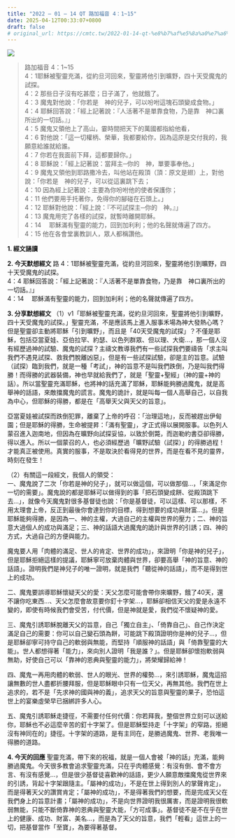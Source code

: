 ```yaml
---
title: "2022 – 01 – 14 QT 路加福音 4：1~15"
date: 2025-04-12T00:33:07+0800
draft: false
# original_url: https://cmtc.tw/2022-01-14-qt-%e8%b7%af%e5%8a%a0%e7%a6%8f%e9%9f%b3-4%ef%bc%9a115
---
```


![](/images/qt.jpg)
> 路加福音 4：1\~15  
> 4：1耶穌被聖靈充滿，從約旦河回來，聖靈將他引到曠野，四十天受魔鬼的試探。  
> 4：2 那些日子沒有吃甚麼；日子滿了，他就餓了。  
> 4：3 魔鬼對他說：「你若是　神的兒子，可以吩咐這塊石頭變成食物。」  
> 4：4 耶穌回答說：「經上記著說：『人活著不是單靠食物，乃是靠　神口裏所出的一切話。』」  
> 4：5 魔鬼又領他上了高山，霎時間把天下的萬國都指給他看，  
> 4：6 對他說：「這一切權柄、榮華，我都要給你，因為這原是交付我的，我願意給誰就給誰。  
> 4：7 你若在我面前下拜，這都要歸你。」  
> 4：8 耶穌說：「經上記著說：當拜主─你的　神，單要事奉他。」  
> 4：9 魔鬼又領他到耶路撒冷去，叫他站在殿頂（頂：原文是翅）上，對他說：「你若是　神的兒子，可以從這裏跳下去；  
> 4：10 因為經上記著說：主要為你吩咐他的使者保護你；  
> 4：11 他們要用手托著你，免得你的腳碰在石頭上。」  
> 4：12 耶穌對他說：「經上說：『不可試探主─你的　神。』」  
> 4：13 魔鬼用完了各樣的試探，就暫時離開耶穌。  
> 4：14 　耶穌滿有聖靈的能力，回到加利利；他的名聲就傳遍了四方。  
> 4：15 他在各會堂裏教訓人，眾人都稱讚他。

**1. 經文誦讀**

**2.  今天默想經文**
路 4：1耶穌被聖靈充滿，從約旦河回來，聖靈將他引到曠野，四十天受魔鬼的試探。  
4：4 耶穌回答說：「經上記著說：『人活著不是單靠食物，乃是靠　神口裏所出的一切話。』」  
4：14 　耶穌滿有聖靈的能力，回到加利利；他的名聲就傳遍了四方。

**3. 分享默想經文**
（1）v1「耶穌被聖靈充滿，從約旦河回來，聖靈將他引到曠野，四十天受魔鬼的試探。」聖靈充滿，不是應該馬上進入服事禾場為神大發熱心嗎？但是聖靈卻主動將耶穌「引到曠野」，而且是「40天受魔鬼的試探」？不僅是耶穌，包括亞當夏娃、亞伯拉罕、約瑟、以色列群眾、但以理、大衛…，那一個人沒有經歷過神的試驗、魔鬼的試探？主禱文教導我們有一些試探我們要禱告「求主叫我們不遇見試探、救我們脫離凶惡」，但是有一些試探試驗，卻是主的旨意。試驗（試探）臨到我們，就是一種「考試」，神的旨意不是叫我們跌倒，乃是叫我們得勝！而得勝的武器裝備，神也早就給我們了，就是「聖靈+聖經」（神的靈+神的話）。所以當聖靈充滿耶穌，也將神的話充滿了耶穌，耶穌能夠勝過魔鬼，就是高舉神的話語，來敵擋魔鬼的謊言。魔鬼的詭計，就是叫每一個人高舉自己，以自我為中心，但耶穌的得勝，都是在「高舉天父與天父的旨意」。

亞當夏娃被試探而跌倒犯罪，離棄了上帝的呼召：「治理這地」，反而被趕出伊甸園；但是耶穌的得勝，生命被提昇：「滿有聖靈」，才正式得以展開服事。以色列人蒙召進入迦南地，但因為在曠野向試探妥協，以致於倒斃，而迦勒約書亞卻得勝，得以進入。所以一個蒙召的人，也必須經歷過「曠野試驗（試探）」的得勝過程！才能真正被使用。真實的服事，不是取決於看得見的世界，而是在看不見的靈界，時刻在發生！

（2）有關這一段經文，我個人的領受：  
一、魔鬼說了二次「你若是神的兒子」，就可以做這個，可以做那個…，「來滿足你一切的需要」。魔鬼說的都是耶穌可以做得到的事「把石頭變成餅、從殿頂跳下去…」，就像今天魔鬼對很多基督徒也說：「你是基督徒，可以這樣、可以那樣，不用太理會上帝，反正到最後你會達到你的目標，得到想要的成功與財富…」。但是耶穌能夠得勝，是因為一、神的主權，大過自己的主權與世界的壓力；二、神的旨意大過個人的成功與滿足；三、神的話語大過魔鬼的詭計與世界的引誘；四、神的方式，大過自己的方便與能力。

魔鬼要人用「肉體的滿足、世人的肯定、世界的成功」，來證明「你是神的兒子」，但是耶穌拒絕這樣的提議，耶穌寧可放棄肉體與世界，卻要高舉「神的旨意、神的話語」。證明我們是神兒子的唯一證明，就是我們「聽從神的話語」，而不是得到世上的成功。

二、魔鬼要誤導耶穌懷疑天父的愛：天父怎麼可能會帶你來曠野，餓了40天，還不讓你吃東西…、天父怎麼會故意要你釘十字架…，耶穌卻相信天父的愛是永遠不變的，即使有時候我們會受苦，付代價，但是神就是愛，我們從不懷疑神的愛。

三、魔鬼引誘耶穌脫離天父的旨意，自己「獨立自主」、「倚靠自己」、自己作決定滿足自己的需要：你可以自己變石頭為餅，可能跳下殿頂證明你是神的兒子…，但是耶穌卻寧可持守自己的軟弱與無能，而堅持「順服神的話語」與「倚靠聖靈的大能」。世人都想得著「能力」，來向別人證明「我是誰？」。但是耶穌卻懷抱軟弱與無助，好使自己可以「靠神的恩典與聖靈的能力」，將榮耀歸給神！

四、魔鬼一再用肉體的軟弱、世人的眼光、世界的權勢…，來引誘耶穌，魔鬼這招讓無數的世人盡都折腰拜服，但是耶穌眼中只有一位天父，再無其他。我們在世上追求的，若不是「先求神的國與神的義」，追求天父的旨意與聖靈的果子，恐怕這世上的宴樂虛榮早已捆綁許多人心。

五、魔鬼引誘耶穌走捷徑，不需要付任何代價：你若拜我，整個世界立刻可以送給你，耶穌也不必這麼辛苦的釘十字架了。但是耶穌堅持走「十字架」的窄路，拒絕沒有神同在的」捷徑。十字架的道路，是有主同在，是勝過魔鬼、世界、老我唯一得勝的道路。

**4. 今天的回應**
聖靈充滿，帶下來的祝福，就是一個人會被「神的話」充滿，能夠勝過魔鬼。今天很多教會追求聖靈充滿，只在乎肉體感覺：有沒有倒、會不會方言、有沒有感覺…，但是很少基督徒喜歡神的話語，更少人願意敵擋魔鬼從世界來的引誘，背起十字架跟隨主。「屬神的成功」，不是在世上得到別人的掌聲肯定」，而是得著天父的讚賞肯定；「屬神的成功」，不是得著我們的想要，而是完成天父在我們身上的旨意計畫；「屬神的成功」，不是向世界證明我很厲害，而是證明我很軟弱無能，只能不斷倚靠神的恩典與聖靈大能，「方可成事」。基督徒不是不在乎在世上的健康、成功、財富、美名…，而是為了天父的旨意，我們「輕看」這世上的一切，把基督當作「至寶」，為要得著基督。
